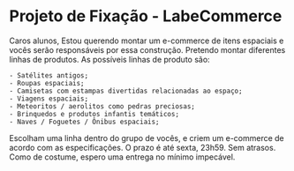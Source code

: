 # Projeto de Fixação - LabeCommerce

Caros alunos,
Estou querendo montar um e-commerce de itens espaciais e vocês serão responsáveis por essa construção. Pretendo montar diferentes linhas de produtos. As possíveis linhas de produto são:

    - Satélites antigos;
    - Roupas espaciais;
    - Camisetas com estampas divertidas relacionadas ao espaço;
    - Viagens espaciais;
    - Meteoritos / aerolitos como pedras preciosas;
    - Brinquedos e produtos infantis temáticos;
    - Naves / Foguetes / Ônibus espaciais;

Escolham uma linha dentro do grupo de vocês, e criem um e-commerce de acordo com as especificações.
O prazo é até sexta, 23h59. Sem atrasos.
Como de costume, espero uma entrega no mínimo impecável.